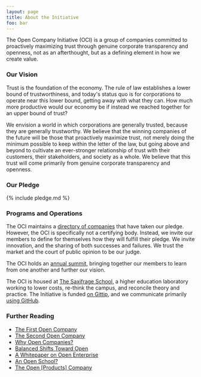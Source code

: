 ```yaml
---
layout: page
title: About the Initiative
foo: bar
---
```


The Open Company Initiative (OCI) is a group of companies committed to
proactively maximizing trust through genuine corporate transparency and
openness, not as an afterthought, but as a defining element in how we create
value.


### Our Vision

Trust is the foundation of the economy. The rule of law establishes a lower
bound of trustworthiness, and today's status quo is for corporations to operate
near this lower bound, getting away with what they can. How much more
productive would our economy be if instead we reached together for an upper
bound of trust?

We envision a world in which corporations are generally trusted, because they
are generally trustworthy. We believe that the winning companies of the future
will be those that proactively maximize trust, not merely doing the minimum
possible to keep within the letter of the law, but going above and beyond to
cultivate an ever-stronger relationship of trust with their customers, their
stakeholders, and society as a whole. We believe that this trust will come
primarily from genuine corporate transparency and openness.


### Our Pledge

{% include pledge.md %}


### Programs and Operations

The OCI maintains a [directory of companies](/directory/) that have taken our
pledge.  However, the OCI is specifically not a certifying body. Instead, we
invite our members to define for themselves how they will fulfill their pledge.
We invite innovation, and the sharing of both successes and failures. We trust
the market and the court of public opinion to be our judge.

The OCI holds an [annual summit](/summit/), bringing together our members to
learn from one another and further our vision.

The OCI is housed at [The Saxifrage School](http://www.saxifrageschool.org/), a
higher education laboratory working to lower costs, re-think the campus, and
reconcile theory and practice. The Initiative is funded [on
Gittip](https://www.gittip.com/on/twitter/employeveryone/), and we communicate
primarily [using
GitHub](https://github.com/opencompany/opencompany.github.io/issues).


### Further Reading

  - <a href="http://blog.gittip.com/post/26350459746/the-first-open-company">The First Open Company</a>
  - <a href="https://medium.com/building-gittip/4cbab7ca1a47">The Second Open Company</a>
  - <a href="https://medium.com/p/fdb74d1b4f0f/">Why Open Companies?</a>
  - <a href="https://www.balancedpayments.com/open">Balanced Shifts Toward Open</a>
  - <a href="/resources/whitepaper.pdf">A Whitepaper on Open Enterprise</a>
  - <a href="https://medium.com/the-saxifrage-school/1cc89b9de873">An Open School?</a>
  - <a href="http://theopencompany.net/pages/about-us">The Open [Products] Company</a>

